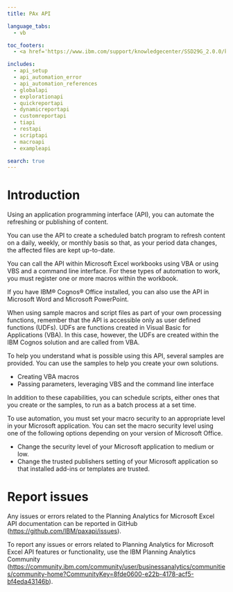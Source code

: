 ```yaml
---
title: PAx API

language_tabs:
  - vb

toc_footers:
  - <a href='https://www.ibm.com/support/knowledgecenter/SSD29G_2.0.0/kc_gen/com.ibm.swg.ba.cognos.ipa.doc_using_planning_analytics_toc-gen2.html'>Full Documentation Here</a>

includes:
  - api_setup
  - api_automation_error
  - api_automation_references
  - globalapi
  - explorationapi
  - quickreportapi
  - dynamicreportapi
  - customreportapi
  - tiapi
  - restapi
  - scriptapi
  - macroapi
  - exampleapi

search: true
---
```

# Introduction

 Using an application programming interface (API), you can automate the refreshing or publishing of content.

You can use the API to create a scheduled batch program to refresh content on a daily, weekly, or monthly basis so that, as your period data changes, the affected files are kept up-to-date.

You can call the API within Microsoft Excel workbooks using VBA or using VBS and a command line interface. For these types of automation to work, you must register one or more macros within the workbook.

If you have IBM® Cognos® Office installed, you can also use the API in Microsoft Word and Microsoft PowerPoint.

When using sample macros and script files as part of your own processing functions, remember that the API is accessible only as user defined functions (UDFs). UDFs are functions created in Visual Basic for Applications (VBA). In this case, however, the UDFs are created within the IBM Cognos solution and are called from VBA.

To help you understand what is possible using this API, several samples are provided. You can use the samples to help you create your own solutions.

* Creating VBA macros
* Passing parameters, leveraging VBS and the command line interface

In addition to these capabilities, you can schedule scripts, either ones that you create or the samples, to run as a batch process at a set time.

To use automation, you must set your macro security to an appropriate level in your Microsoft application. You can set the macro security level using one of the following options depending on your version of Microsoft Office.

* Change the security level of your Microsoft application to medium or low.
* Change the trusted publishers setting of your Microsoft application so that installed add-ins or templates are trusted.

# Report issues

Any issues or errors related to the Planning Analytics for Microsoft Excel API documentation can be reported in GitHub (https://github.com/IBM/paxapi/issues).

To report any issues or errors related to Planning Analytics for Microsoft Excel API features or functionality, use the IBM Planning Analytics Community (https://community.ibm.com/community/user/businessanalytics/communities/community-home?CommunityKey=8fde0600-e22b-4178-acf5-bf4eda43146b).

